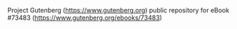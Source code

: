 Project Gutenberg (https://www.gutenberg.org) public repository for eBook #73483 (https://www.gutenberg.org/ebooks/73483)

